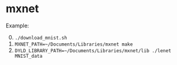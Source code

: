 # mxnet

Example:

0. `./download_mnist.sh`
1. `MXNET_PATH=~/Documents/Libraries/mxnet make`
2. `DYLD_LIBRARY_PATH=~/Documents/Libraries/mxnet/lib ./lenet MNIST_data`
